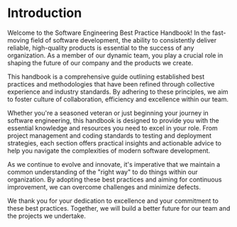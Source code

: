 # Introduction

Welcome to the Software Engineering Best Practice Handbook! In the fast-moving field of software development, the ability to consistently deliver reliable, high-quality products is essential to the success of any organization. As a member of our dynamic team, you play a crucial role in shaping the future of our company and the products we create.

This handbook is a comprehensive guide outlining established best practices and methodologies that have been refined through collective experience and industry standards. By adhering to these principles, we aim to foster culture of collaboration, efficiency and excellence within our team.

Whether you're a seasoned veteran or just beginning your journey in software engineering, this handbook is designed to provide you with the essential knowledge and resources you need to excel in your role. From project management and coding standards to testing and deployment strategies, each section offers practical insights and actionable advice to help you navigate the complexities of modern software development.

As we continue to evolve and innovate, it's imperative that we maintain a common understanding of the "right way" to do things within our organization. By adopting these best practices and aiming for continuous improvement, we can overcome challenges and minimize defects.

We thank you for your dedication to excellence and your commitment to these best practices. Together, we will build a better future for our team and the projects we undertake.